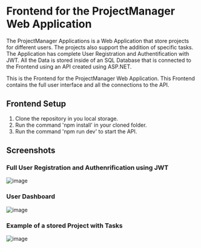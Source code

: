 # Frontend for the ProjectManager Web Application
The ProjectManager Applications is a Web Application that store projects for different users. The projects also support the addition of specific tasks. The Application has complete User Registration and Authentification with JWT. All the Data is stored inside of an SQL Database that is connected to the Frontend using an API created using ASP.NET.

This is the Frontend for the ProjectManager Web Application. This Frontend contains the full user interface and all the connections to the API.

## Frontend Setup
1. Clone the repository in you local storage.
3. Run the command 'npm install' in your cloned folder.
4. Run the command 'npm run dev' to start the API.

## Screenshots
### Full User Registration and Authenrification using JWT
![image](https://github.com/user-attachments/assets/79b32fab-9eef-4a64-926f-6edca2efe485)

### User Dashboard
![image](https://github.com/user-attachments/assets/67e36be5-35ac-43c7-ba67-1cf50ff9666c)

### Example of a stored Project with Tasks
![image](https://github.com/user-attachments/assets/eb96c689-5acf-4096-91ab-fee82f0348f8)

